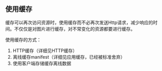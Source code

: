 
## 使用缓存
缓存可以再次访问资源时，使用缓存而不必再次发送Http请求，减少响应的时间。不仅仅是对图片进行缓存，对不常变化的资源都要进行缓存。

使用缓存的方式：
1. HTTP缓存（详细见HTTP缓存）
2. 离线缓存manifest（详细见应用缓存，已经被标准舍弃）
3. 使用客户端存储缓存离线数据

